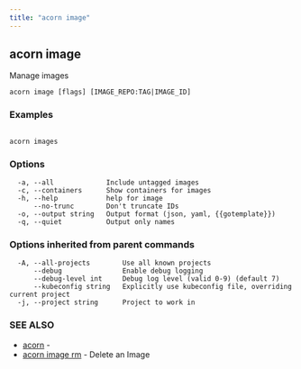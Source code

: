 ```yaml
---
title: "acorn image"
---
```

## acorn image

Manage images

```
acorn image [flags] [IMAGE_REPO:TAG|IMAGE_ID]
```

### Examples

```

acorn images
```

### Options

```
  -a, --all             Include untagged images
  -c, --containers      Show containers for images
  -h, --help            help for image
      --no-trunc        Don't truncate IDs
  -o, --output string   Output format (json, yaml, {{gotemplate}})
  -q, --quiet           Output only names
```

### Options inherited from parent commands

```
  -A, --all-projects        Use all known projects
      --debug               Enable debug logging
      --debug-level int     Debug log level (valid 0-9) (default 7)
      --kubeconfig string   Explicitly use kubeconfig file, overriding current project
  -j, --project string      Project to work in
```

### SEE ALSO

* [acorn](acorn.md)	 - 
* [acorn image rm](acorn_image_rm.md)	 - Delete an Image

